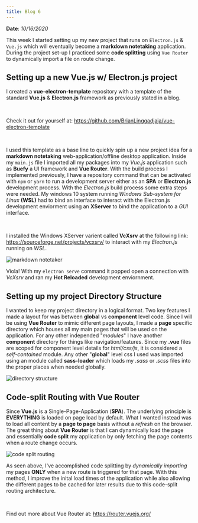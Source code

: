 ```yaml
---
title: Blog 6
---
```


**Date**: _10/16/2020_

This week I started setting up my new project that runs on `Electron.js` & `Vue.js` which will eventually become a **markdown notetaking** application. During the project set-up I practiced some **code splitting** using `Vue Router` to dynamically import a file on route change.

## Setting up a new Vue.js w/ Electron.js project
I created a **vue-electron-template** repository with a template of the standard **Vue.js** & **Electron.js** framework as previously stated in a blog.

<br>

Check it out for yourself at: https://github.com/BrianLinggadjaja/vue-electron-template

<br>

I used this template as a base line to quickly spin up a new project idea for a **markdown notetaking** web-application/offline desktop application. Inside my `main.js` file I imported all my packages into my *Vue.js* application such as **Buefy** a UI framework and **Vue Router**. With the build process I implemented previously, I have a repository command that can be activated with `npm` or `yarn` to run a development server either as an **SPA** or **Electron.js** development process. With the *Electron.js* build process some extra steps were needed. My windows 10 system running *Windows Sub-system for Linux* **(WSL)** had to bind an interface to interact with the Electron.js development enviorment using an **XServer** to bind the application to a *GUI* interface. 

<br>

I installed the Windows XServer varient called **VcXsrv** at the following link: https://sourceforge.net/projects/vcxsrv/ to interact with my *Electron.js* running on *WSL*.

<img src="/assets/2020/md-notetaker.png" style="max-width: 30rem;" alt="markdown notetaker" />

Viola! With my `electron serve` command it popped open a connection with *VcXsrv* and ran my **Hot Reloaded** development enviornment.

## Setting up my project Directory Structure
I wanted to keep my project directory in a logical format. Two key features I made a layout for was between **global** vs **component** level code. Since I will be using **Vue Router** to mimic different page layouts, I made a **page** specific directory which houses all my main pages that will be used on the application. For any other independed "*modules*" I have another **component** directory for things like navigation/features. Since my **.vue** files are scoped for component level details for *html/css/js*, it is considered a *self-contained* module. Any other "**global**" level css I used was imported using an module called **sass-loader** which loads my *.sass* or *.scss* files into the proper places when needed globally.

<img src="/assets/2020/md-notetaker_file-system.png" style="max-width: 30rem;" alt="directory structure" />

## Code-split Routing with Vue Router
Since **Vue.js** is a Single-Page-Application (**SPA**). The underlying principle is **EVERYTHING** is loaded on page load by default. What I wanted instead was to load all content by a **page to page** basis without a *refresh* on the browser. The great thing about **Vue Router** is that I can dynamically load the page and essentially **code split** my application by only fetching the page contents when a route change occurs.

<img src="/assets/2020/md-notetaker_routing.png" style="max-width: 30rem;" alt="code split routing" />


As seen above, I've accomplished code splitting by *dynamically importing* my pages **ONLY** when a new route is triggered for that page. With this method, I improve the inital load times of the application while also allowing the different pages to be cached for later results due to this code-split routing architecture.

<br>

Find out more about Vue Router at: https://router.vuejs.org/
